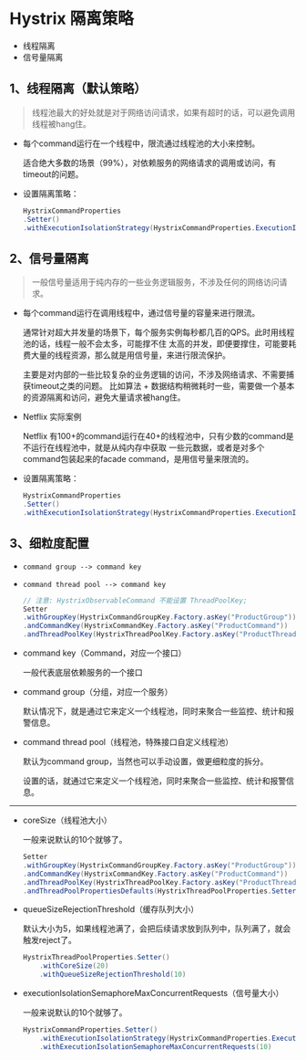 # Hystrix 隔离策略
- 线程隔离
- 信号量隔离


## 1、线程隔离（默认策略）
   > 线程池最大的好处就是对于网络访问请求，如果有超时的话，可以避免调用线程被hang住。

- 每个command运行在一个线程中，限流通过线程池的大小来控制。

   适合绝大多数的场景（99%），对依赖服务的网络请求的调用或访问，有timeout的问题。

- 设置隔离策略：
   ```java
   HystrixCommandProperties
   .Setter()
   .withExecutionIsolationStrategy(HystrixCommandProperties.ExecutionIsolationStrategy.THREAD)
   ```


## 2、信号量隔离
   > 一般信号量适用于纯内存的一些业务逻辑服务，不涉及任何的网络访问请求。

- 每个command运行在调用线程中，通过信号量的容量来进行限流。

   通常针对超大并发量的场景下，每个服务实例每秒都几百的QPS。此时用线程池的话，线程一般不会太多，可能撑不住
   太高的并发，即便要撑住，可能要耗费大量的线程资源，那么就是用信号量，来进行限流保护。

   主要是对内部的一些比较复杂的业务逻辑的访问，不涉及网络请求、不需要捕获timeout之类的问题。
   比如算法 + 数据结构稍微耗时一些，需要做一个基本的资源隔离和访问，避免大量请求被hang住。

- Netflix 实际案例

   Netflix 有100+的command运行在40+的线程池中，只有少数的command是不运行在线程池中，就是从纯内存中获取
   一些元数据，或者是对多个command包装起来的facade command，是用信号量来限流的。

- 设置隔离策略：
   ```java
   HystrixCommandProperties
   .Setter()
   .withExecutionIsolationStrategy(HystrixCommandProperties.ExecutionIsolationStrategy.SEMAPHORE)
   ```

## 3、细粒度配置

- `command group --> command key`
- `command thread pool --> command key`

   ```java
   // 注意: HystrixObservableCommand 不能设置 ThreadPoolKey; 
   Setter
   .withGroupKey(HystrixCommandGroupKey.Factory.asKey("ProductGroup"))
   .andCommandKey(HystrixCommandKey.Factory.asKey("ProductCommand"))
   .andThreadPoolKey(HystrixThreadPoolKey.Factory.asKey("ProductThreadPool"))
   ```

- command key（Command，对应一个接口）

   一般代表底层依赖服务的一个接口

- command group（分组，对应一个服务）

   默认情况下，就是通过它来定义一个线程池，同时来聚合一些监控、统计和报警信息。

- command thread pool（线程池，特殊接口自定义线程池）

   默认为command group，当然也可以手动设置，做更细粒度的拆分。

   设置的话，就通过它来定义一个线程池，同时来聚合一些监控、统计和报警信息。

---

- coreSize（线程池大小）

   一般来说默认的10个就够了。

   ```java
   Setter
   .withGroupKey(HystrixCommandGroupKey.Factory.asKey("ProductGroup"))
   .andCommandKey(HystrixCommandKey.Factory.asKey("ProductCommand"))
   .andThreadPoolKey(HystrixThreadPoolKey.Factory.asKey("ProductThreadPool"))
   .andThreadPoolPropertiesDefaults(HystrixThreadPoolProperties.Setter().withCoreSize(20))
   ```


- queueSizeRejectionThreshold（缓存队列大小）

   默认大小为5，如果线程池满了，会把后续请求放到队列中，队列满了，就会触发reject了。

   ```java
   HystrixThreadPoolProperties.Setter()
       .withCoreSize(20)
       .withQueueSizeRejectionThreshold(10)
   ```
  
- executionIsolationSemaphoreMaxConcurrentRequests（信号量大小）

   一般来说默认的10个就够了。

   ```java
   HystrixCommandProperties.Setter()
       .withExecutionIsolationStrategy(HystrixCommandProperties.ExecutionIsolationStrategy.SEMAPHORE)
       .withExecutionIsolationSemaphoreMaxConcurrentRequests(10)
   ```







